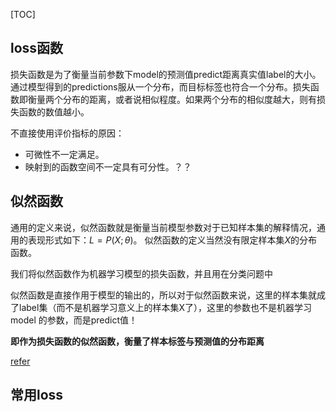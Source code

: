 [TOC]

## loss函数

损失函数是为了衡量当前参数下model的预测值predict距离真实值label的大小。通过模型得到的predictions服从一个分布，而目标标签也符合一个分布。损失函数即衡量两个分布的距离，或者说相似程度。如果两个分布的相似度越大，则有损失函数的数值越小。

不直接使用评价指标的原因：

- 可微性不一定满足。
- 映射到的函数空间不一定具有可分性。？？

## 似然函数

通用的定义来说，似然函数就是衡量当前模型参数对于已知样本集的解释情况，通用的表现形式如下：$L=P(X;\theta)$。 似然函数的定义当然没有限定样本集$X$的分布函数。

我们将似然函数作为机器学习模型的损失函数，并且用在分类问题中

似然函数是直接作用于模型的输出的，所以对于似然函数来说，这里的样本集就成了label集（而不是机器学习意义上的样本集X了），这里的参数也不是机器学习model 的参数，而是predict值！

**即作为损失函数的似然函数，衡量了样本标签与预测值的分布距离**

[refer](https://zhuanlan.zhihu.com/p/27719875)

## 常用loss

